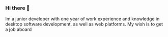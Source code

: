 ### Hi there 👋

<!--
**ArmandoTeranCastillo/ArmandoTeranCastillo** is a ✨ _special_ ✨ repository because its `README.md` (this file) appears on your GitHub profile.-->

Im a junior developer with one year of work
experience and knowledge in desktop software development, as well as web platforms. 
My wish is to get a job aboard
